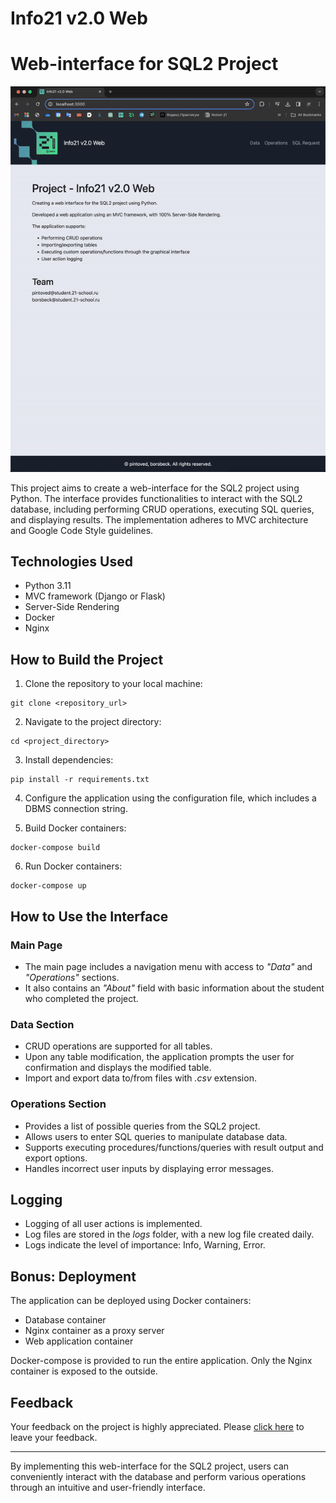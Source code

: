 # Info21 v2.0 Web
# Web-interface for SQL2 Project

![Info21 v2.0 Web](misc/images/main.gif)


This project aims to create a web-interface for the SQL2 project using Python. The interface provides functionalities to interact with the SQL2 database, including performing CRUD operations, executing SQL queries, and displaying results. The implementation adheres to MVC architecture and Google Code Style guidelines.

## Technologies Used

- Python 3.11
- MVC framework (Django or Flask)
- Server-Side Rendering
- Docker
- Nginx

## How to Build the Project

1. Clone the repository to your local machine:

```
git clone <repository_url>
```

2. Navigate to the project directory:

```
cd <project_directory>
```

3. Install dependencies:

```
pip install -r requirements.txt
```

4. Configure the application using the configuration file, which includes a DBMS connection string.

5. Build Docker containers:

```
docker-compose build
```

6. Run Docker containers:

```
docker-compose up
```

## How to Use the Interface

### Main Page

- The main page includes a navigation menu with access to *"Data"* and *"Operations"* sections.
- It also contains an *"About"* field with basic information about the student who completed the project.

### Data Section

- CRUD operations are supported for all tables.
- Upon any table modification, the application prompts the user for confirmation and displays the modified table.
- Import and export data to/from files with *.csv* extension.

### Operations Section

- Provides a list of possible queries from the SQL2 project.
- Allows users to enter SQL queries to manipulate database data.
- Supports executing procedures/functions/queries with result output and export options.
- Handles incorrect user inputs by displaying error messages.

## Logging

- Logging of all user actions is implemented.
- Log files are stored in the *logs* folder, with a new log file created daily.
- Logs indicate the level of importance: Info, Warning, Error.

## Bonus: Deployment

The application can be deployed using Docker containers:

- Database container
- Nginx container as a proxy server
- Web application container

Docker-compose is provided to run the entire application. Only the Nginx container is exposed to the outside.

## Feedback

Your feedback on the project is highly appreciated. Please [click here](https://forms.yandex.ru/cloud/64182f71f47e73009ed090d8/) to leave your feedback.

---

By implementing this web-interface for the SQL2 project, users can conveniently interact with the database and perform various operations through an intuitive and user-friendly interface.
